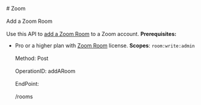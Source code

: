 <br>#     Zoom</br>
<br>Add a Zoom Room</br>
<br>Use this API to [add a Zoom Room](https://support.zoom.us/hc/en-us/articles/202822279-Add-Zoom-Rooms-on-Web-Portal) to a Zoom account.
**Prerequisites:**
* Pro or a higher plan with [Zoom Room](https://zoom.us/zoomrooms) license.
**Scopes**: `room:write:admin` </br>
<br>Method: Post</br>
<br>OperationID: addARoom</br>
<br>EndPoint:</br>
<br>/rooms</br>
